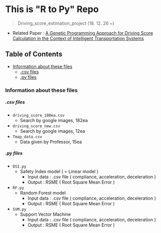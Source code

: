 # This is "R to Py" Repo
> Driving_score_estimation_project (18. 12. 26 ~)  
  + Related Paper : [A Genetic Programming Approach for Driving Score Calculation in the Context of Intelligent Transportation Systems](#https://ieeexplore.ieee.org/document/8410904)

## Table of Contents
- [Information about these files](#information-about-these-files)  
  + [.csv files](#csv-files)  
  + [.py files](#py-files)

### Information about these files
##### .csv files
  - `driving_score_180ea.csv`
    + Search by google images, 182ea
  - `driving_score_new.csv`
    + Search by google images, 12ea
  - `Tmap_data.csv`
    + Data given by Professor, 15ea
    
##### .py files
  - `DSI.py`
    + Safety Index model ( = Linear model )
      * Input data : .csv file ( compliance, acceleration, deceleration )
      * Output : RSME ( Root Square Mean Error )
  - `RF.py`
    + Random Forest model
      * Input data : .csv file ( compliance, acceleration, deceleration )
      * Output : RSME ( Root Square Mean Error )
  - `SVM.py`
    + Support Vector Machine
      * Input data : .csv file ( compliance, acceleration, deceleration )
      * Output : RSME ( Root Square Mean Error )
